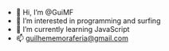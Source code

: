 - 👋 Hi, I’m @GuiMF
- 👀 I’m interested in programming and surfing
- 🌱 I’m currently learning JavaScript
- 📫 guilhememoraferia@gmail.com

<!---
GuiMF/GuiMF is a ✨ special ✨ repository because its `README.md` (this file) appears on your GitHub profile.
You can click the Preview link to take a look at your changes.
--->
